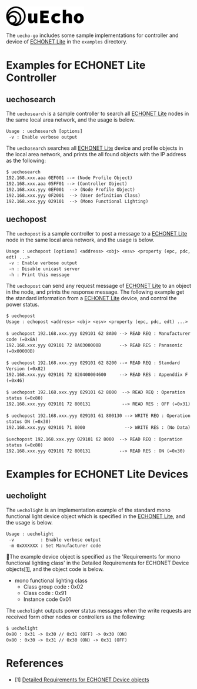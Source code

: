 ![logo](img/logo.png)

The `uecho-go` includes some sample implementations for controller and device of [ECHONET Lite][enet] in the `examples` directory.

# Examples for ECHONET Lite  Controller

## uechosearch

The `uechosearch` is a sample controller to search all [ECHONET Lite][enet] nodes in the same local area network, and the usage is below.

```
Usage : uechosearch [options]
 -v : Enable verbose output
```

The `uechosearch` searches all [ECHONET Lite][enet] device and profile objects in the local area network, and prints the all found objects with the IP address as the following:

```
$ uechosearch
192.168.xxx.aaa 0EF001 --> (Node Profile Object)
192.168.xxx.aaa 05FF01 --> (Controller Object)
192.168.xxx.yyy 0EF001  --> (Node Profile Object)
192.168.xxx.yyy 0F2001  --> (User definition Class)
192.168.xxx.yyy 029101  --> (Mono Functional Lighting)
```

## uechopost

The `uechopost` is a sample controller to post a message to a [ECHONET Lite][enet] node in the same local area network, and the usage is below.

```
Usage : uechopost [options] <address> <obj> <esv> <property (epc, pdc, edt) ...>
 -v : Enable verbose output
 -n : Disable unicast server
 -h : Print this message
```

The `uechopost` can send any request message of [ECHONET Lite][enet] to an object in the node, and prints the response message. The following example get the standard information from a [ECHONET Lite][enet] device, and control the power status.

```
$ uechopost
Usage : echopost <address> <obj> <esv> <property (epc, pdc, edt) ...>

$ uechopost 192.168.xxx.yyy 029101 62 8A00 --> READ REQ : Manufacturer code (=0x8A)
192.168.xxx.yyy 029101 72 8A0300000B       --> READ RES : Panasonic (=0x00000B)

$ uechopost 192.168.xxx.yyy 029101 62 8200 --> READ REQ : Standard Version (=0x82)
192.168.xxx.yyy 029101 72 820400004600     --> READ RES : Appenddix F (=0x46)

$ uechopost 192.168.xxx.yyy 029101 62 8000  --> READ REQ : Operation status (=0x80)
192.168.xxx.yyy 029101 72 800131            --> READ RES : OFF (=0x31)

$ uechopost 192.168.xxx.yyy 029101 61 800130 --> WRITE REQ : Operation status ON (=0x30)
192.168.xxx.yyy 029101 71 8000               --> WRITE RES : (No Data)

$uechopost 192.168.xxx.yyy 029101 62 8000  --> READ REQ : Operation status (=0x80)
192.168.xxx.yyy 029101 72 800131           --> READ RES : ON (=0x30)
```

# Examples for ECHONET Lite Devices

## uecholight

The `uecholight` is an implementation example of the standard mono functional light device object which is specified in the [ECHONET Lite][enet], and the usage is below.

```
Usage : uecholight
 -v          : Enable verbose output
 -m 0xXXXXXX : Set Manufacturer code
 ```

The example device object is specified as the 'Requirements for mono functional lighting class' in the Detailed Requirements
for ECHONET Device objects[\[1\]][enet-spec], and the object code is below.

- mono functional lighting class
  - Class group code : 0x02
  - Class code : 0x91
  - Instance code 0x01

The `uecholight` outputs power status messages when the write requests are received form other nodes or controllers as the following:

```
$ uecholight
0x80 : 0x31 -> 0x30 // 0x31 (OFF) -> 0x30 (ON)
0x80 : 0x30 -> 0x31 // 0x30 (ON) -> 0x31 (OFF)
```

# References

- \[1\] [Detailed Requirements for ECHONET Device objects][enet-spec]

[enet]:http://echonet.jp/english/
[enet-spec]:http://www.echonet.gr.jp/english/spec/index.htm

